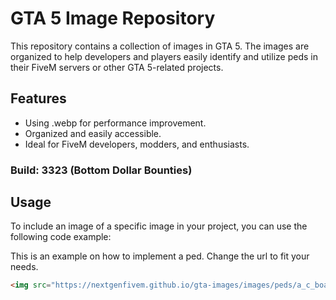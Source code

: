 # GTA 5 Image Repository

This repository contains a collection of images in GTA 5. The images are organized to help developers and players easily identify and utilize peds in their FiveM servers or other GTA 5-related projects.

## Features
- Using .webp for performance improvement.
- Organized and easily accessible.
- Ideal for FiveM developers, modders, and enthusiasts.

### Build: 3323 (Bottom Dollar Bounties)

## Usage
To include an image of a specific image in your project, you can use the following code example:

This is an example on how to implement a ped. Change the url to fit your needs.
```html
<img src="https://nextgenfivem.github.io/gta-images/images/peds/a_c_boar.webp" alt="VILDSVINJÄVL" >
